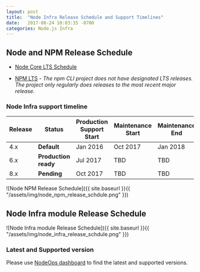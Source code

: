 ```yaml
---
layout: post
title:  "Node Infra Release Schedule and Support Timelines"
date:   2017-08-24 10:03:35 -0700
categories: Node.js Infra
---
```


## Node and NPM Release Schedule

- [Node Core LTS Schedule](https://github.com/nodejs/LTS)

- [NPM LTS](https://github.com/npm/npm/wiki/LTS) - _The npm CLI project does not have designated LTS releases. The project only regularly does releases to the most recent major release._

### Node Infra support timeline

| Release |  Status   |  Production Support Start | Maintenance Start | Maintenance End |
|-------|-------|-------|-------|-------|
| 4.x |**Default**|    Jan 2016    |    Oct 2017     |   Jan 2018    |
| 6.x |**Production ready**     |   Jul 2017    |    TBD     |   TBD    |
| 8.x |**Pending**    |    Oct 2017  |    TBD     |   TBD  |



![Node NPM Release Schedule]({{ site.baseurl }}{{ "/assets/img/node_npm_release_schdule.png" }})


## Node Infra module Release Schedule


![Node Infra module Release Schedule]({{ site.baseurl }}{{ "/assets/img/node_infra_release_schdule.png" }})


### Latest and Supported version

Please use [NodeOps dashboard](http://nodeops.paypalcorp.com/) to find the latest and supported versions.
